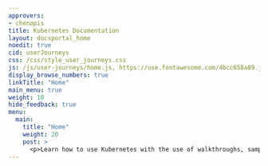 ```yaml
---
approvers:
- chenopis
title: Kubernetes Documentation
layout: docsportal_home
noedit: true
cid: userJourneys
css: /css/style_user_journeys.css
js: /js/user-journeys/home.js, https://use.fontawesome.com/4bcc658a89.js
display_browse_numbers: true
linkTitle: "Home"
main_menu: true
weight: 10
hide_feedback: true
menu:
  main:
    title: "Home"
    weight: 20
    post: >
      <p>Learn how to use Kubernetes with the use of walkthroughs, samples, and reference documentation. You can even <a href="/editdocs/" data-auto-burger-exclude>help contribute to the docs</a>!</p>
---
```


